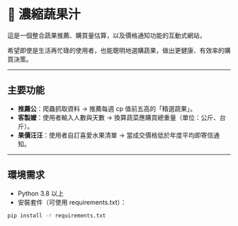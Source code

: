 # 🍹 濃縮蔬果汁

這是一個整合蔬果推薦、購買量估算，以及價格通知功能的互動式網站，  

希望即使是生活再忙碌的使用者，也能聰明地選購蔬果，做出更健康、有效率的購買決策。

---

## 主要功能

- **推薦公**：爬蟲抓取資料 → 推薦每週 cp 值前五高的「精選蔬果」。  
- **客製嬤**：使用者輸入人數與天數 → 換算蔬菜應購買總重量（單位：公斤、台斤）。  
- **果價汪汪**：使用者自訂喜愛水果清單 → 當成交價格低於年度平均即寄信通知。

---

## 環境需求

- Python 3.8 以上  
- 安裝套件（可使用 requirements.txt）：

```bash
pip install -r requirements.txt

